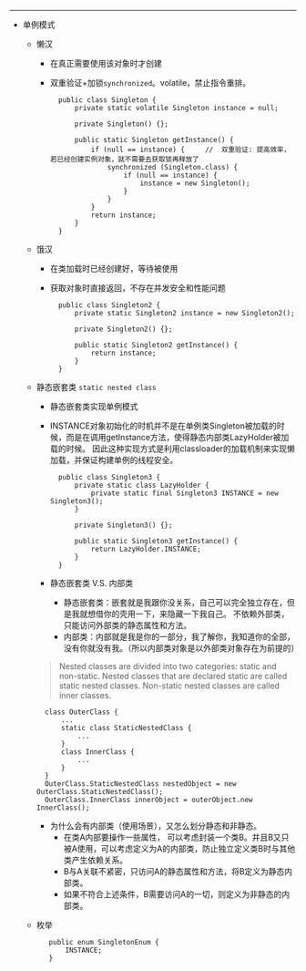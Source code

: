 ***

* 单例模式
    + 懒汉
        - 在真正需要使用该对象时才创建
        - 双重验证+加锁`synchronized`。volatile，禁止指令重排。
        
                public class Singleton {
                    private static volatile Singleton instance = null;
                
                    private Singleton() {};
                
                    public static Singleton getInstance() {
                        if (null == instance) {     //  双重验证: 提高效率，若已经创建实例对象，就不需要去获取锁再释放了
                            synchronized (Singleton.class) {
                                if (null == instance) {
                                    instance = new Singleton();
                                }
                            }
                        }
                        return instance;
                    }
                }
            
    + 饿汉
        - 在类加载时已经创建好，等待被使用
        - 获取对象时直接返回，不存在并发安全和性能问题
                
                public class Singleton2 {
                    private static Singleton2 instance = new Singleton2();
                
                    private Singleton2() {};
                
                    public static Singleton2 getInstance() {
                        return instance;
                    }
                }
                
    + 静态嵌套类 `static nested class`
        - 静态嵌套类实现单例模式
        - INSTANCE对象初始化的时机并不是在单例类Singleton被加载的时候，而是在调用getInstance方法，使得静态内部类LazyHolder被加载的时候。
            因此这种实现方式是利用classloader的加载机制来实现懒加载，并保证构建单例的线程安全。
        
                public class Singleton3 {
                    private static class LazyHolder {
                        private static final Singleton3 INSTANCE = new Singleton3();
                    }
                
                    private Singleton3() {};
                
                    public static Singleton3 getInstance() {
                        return LazyHolder.INSTANCE;
                    }
                }
        
        - 静态嵌套类 V.S. 内部类
            * 静态嵌套类：嵌套就是我跟你没关系，自己可以完全独立存在，但是我就想借你的壳用一下，来隐藏一下我自己。
                不依赖外部类，只能访问外部类的静态属性和方法。
            * 内部类：内部就是我是你的一部分，我了解你，我知道你的全部，没有你就没有我。（所以内部类对象是以外部类对象存在为前提的）
        > Nested classes are divided into two categories: static and non-static. Nested classes that are declared static are called static nested classes. Non-static nested classes are called inner classes.
            
            class OuterClass {
                ...
                static class StaticNestedClass {
                    ...
                }
                class InnerClass {
                    ...
                }
            }
            OuterClass.StaticNestedClass nestedObject = new OuterClass.StaticNestedClass();
            OuterClass.InnerClass innerObject = outerObject.new InnerClass();
            
        - 为什么会有内部类（使用场景），又怎么划分静态和非静态。
            * 在类A内部要操作一些属性， 可以考虑封装一个类B。并且B又只被A使用，可以考虑定义为A的内部类，防止独立定义类B时与其他类产生依赖关系。
            * B与A关联不紧密，只访问A的静态属性和方法，将B定义为静态内部类。
            * 如果不符合上述条件，B需要访问A的一切，则定义为非静态的内部类。
   + 枚举
   
            public enum SingletonEnum {
                INSTANCE;
            }